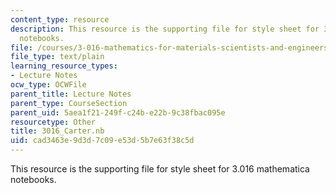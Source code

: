 ```yaml
---
content_type: resource
description: This resource is the supporting file for style sheet for 3.016 mathematica
  notebooks.
file: /courses/3-016-mathematics-for-materials-scientists-and-engineers-fall-2005/cad3463e9d3d7c09e53d5b7e63f38c5d_3016_Carter.nb
file_type: text/plain
learning_resource_types:
- Lecture Notes
ocw_type: OCWFile
parent_title: Lecture Notes
parent_type: CourseSection
parent_uid: 5aea1f21-249f-c24b-e22b-9c38fbac095e
resourcetype: Other
title: 3016_Carter.nb
uid: cad3463e-9d3d-7c09-e53d-5b7e63f38c5d
---
```

This resource is the supporting file for style sheet for 3.016 mathematica notebooks.


